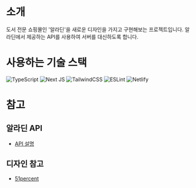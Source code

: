 # 소개

도서 전문 쇼핑몰인 '알라딘'을 새로운 디자인을 가지고 구현해보는 프로젝트입니다.
알라딘에서 제공하는 API를 사용하여 서버를 대신하도록 합니다.

# 사용하는 기술 스택

![TypeScript](https://img.shields.io/badge/typescript-%23007ACC.svg?style=for-the-badge&logo=typescript&logoColor=white)
![Next JS](https://img.shields.io/badge/Next-black?style=for-the-badge&logo=next.js&logoColor=white)
![TailwindCSS](https://img.shields.io/badge/tailwindcss-%2338B2AC.svg?style=for-the-badge&logo=tailwind-css&logoColor=white)
![ESLint](https://img.shields.io/badge/ESLint-4B3263?style=for-the-badge&logo=eslint&logoColor=white)
![Netlify](https://img.shields.io/badge/netlify-%23000000.svg?style=for-the-badge&logo=netlify&logoColor=#00C7B7)

# 참고

## 알라딘 API

- [API 설명](https://blog.aladin.co.kr/openapi/5353304)

## 디자인 참고

- [51percent](https://www.51percent.co.kr/)
